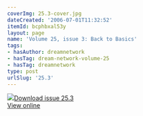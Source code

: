 ```yaml
---
coverImg: 25.3-cover.jpg
dateCreated: '2006-07-01T11:32:52'
itemId: bcphbxal53y
layout: page
name: 'Volume 25, issue 3: Back to Basics'
tags:
- hasAuthor: dreamnetwork
- hasTag: dream-network-volume-25
- hasTag: dreamnetwork
type: post
urlSlug: '25.3'
---
```

<img class="card-journal-img" src="../images/25.3-rect.jpg"/><a href="../files/pdfs/Volume_25/25.3_back_to_basics.pdf" download="">Download issue 25.3</a><br><a href="../files/pdfs/Volume_25/25.3_back_to_basics.pdf">View online</a>
